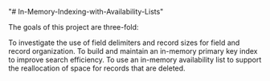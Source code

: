 "# In-Memory-Indexing-with-Availability-Lists" 

The goals of this project are three-fold:

To investigate the use of field delimiters and record sizes for field and record organization.
To build and maintain an in-memory primary key index to improve search efficiency.
To use an in-memory availability list to support the reallocation of space for records that are deleted.

